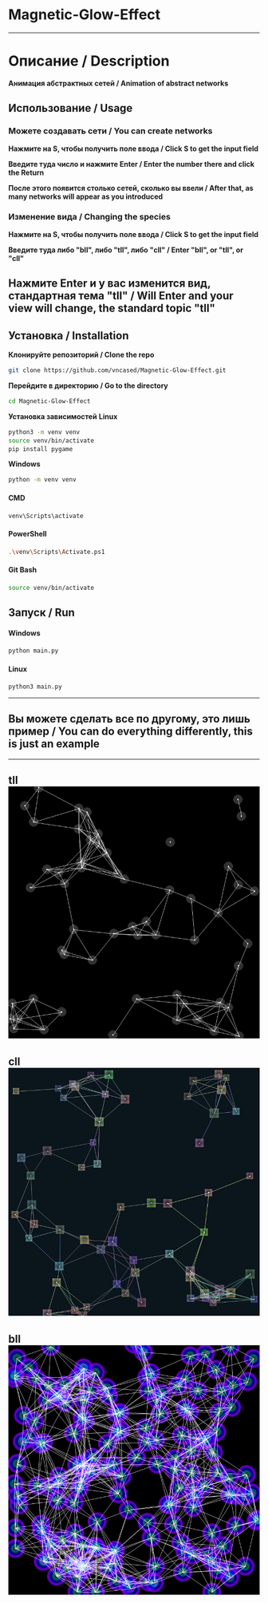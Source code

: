 # Magnetic-Glow-Effect

---

# Описание / Description
**Анимация абстрактных сетей / Animation of abstract networks**
## Использование / Usage
### Можете создавать сети / You can create networks
**Нажмите на S, чтобы получить поле ввода / Click S to get the input field**

**Введите туда число и нажмите Enter / Enter the number there and click the Return**

**После этого появится столько сетей, сколько вы ввели / After that, as many networks will appear as you introduced**

### Изменение вида / Changing the species
**Нажмите на S, чтобы получить поле ввода / Click S to get the input field**

**Введите туда либо "bll", либо "tll", либо "cll" / Enter "bll", or "tll", or "cll"**

**Нажмите Enter и у вас изменится вид, стандартная тема "tll" / Will Enter and your view will change, the standard topic "tll"**
---
## Установка / Installation

**Клонируйте репозиторий / Clone the repo**
```bash
git clone https://github.com/vncased/Magnetic-Glow-Effect.git
```
**Перейдите в директорию / Go to the directory**
```bash
cd Magnetic-Glow-Effect
```
**Установка зависимостей**
**Linux**
```bash
python3 -m venv venv
source venv/bin/activate
pip install pygame
```

**Windows**
```bash
python -m venv venv
```
#### CMD
```bash
venv\Scripts\activate
```
#### PowerShell
```bash
.\venv\Scripts\Activate.ps1
```
#### Git Bash
```bash
source venv/bin/activate
```
## Запуск / Run
#### Windows
```bash
python main.py
```
#### Linux
```bash
python3 main.py
```

---

## Вы можете сделать все по другому, это лишь пример / You can do everything differently, this is just an example
---
**tll**
![tll](img/tll.png)
---
**cll**
![cll](img/cll.png)
---
**bll**
![bll](img/bll.png)
---

